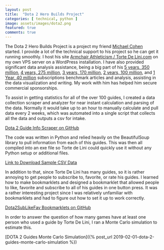 ```yaml
---
layout: post
title:  "Dota 2 Hero Builds Project"
categories: [ technical, python ]
image: assets/images/dota2.png
featured: true
comments: true
---
```


The Dota 2 Hero Builds Project is a project my friend [Michael Cohen](https://twitter.com/tortedelini) started. I provide a lot of the technical support to his project so he can get it running smoothly. I host his site [Armchair Athleticism / Torte De Lini.com](http://tortedelini.com/) on my own VPS server on a WordPress installation. I have also provided significant data analysis assistance, being a big part of his [5 years, 350 million](http://tortedelini.com/2018/12/10/5-years-350-million-2018-dota-builds-project-year-review/), [4 years, 275 million](http://tortedelini.com/2018/02/10/4-years-275-million-2017-dota-builds-project-year-review/), [3 years, 170 million](http://tortedelini.com/2016/11/17/3-years-170-million-dota-builds-project-year-review/), [2 years, 100 million](http://tortedelini.com/2015/10/28/2-years-100-million-dota-builds-project-overview/), and [1 Year, 40 million](http://tortedelini.com/2014/11/17/1-year-40-million-dota-builds-project-overview/) subscriptions benchmark articles and analysis, assisting in the data visualization and writing. My work with him has helped him secure commercial sponsorships.

To assist in getting statistics for all of the over 100 guides, I created a data collection scraper and analyzer for near instant calculation and parsing of the data. Normally it would take up to an hour to manually calculate and pull data every 2 weeks, which was automated into a single script that collects all the data and outputs a csv for intake.

[Dota 2 Guide Info Scraper on GitHub](https://github.com/LJamesHu/Dota2GuideInfoScraper)

The code was written in Python and relied heavily on the BeautifulSoup library to pull information from each of this guides. This was then all compiled into an exe file so Torte de Lini could quickly use it without any Python setup or additional files.

<object data="{{site.url}}{{site.baseurl}}/assets/files/guideData-2015-11-14-02-18-12.pdf" width="100%" height="600" type='application/pdf'></object>

[Link to Download Sample CSV Data]({{site.baseurl}}/assets/files/guideData-2015-11-14-02-18-12.csv)

In addition to that, since Torte De Lini has many guides, so it is rather annoying to get people to subscribe to, favorite, or rate his guides. I learned how to make bookmarklets and designed a bookmarklet that allowed people to like, favorite and subscribe to all of his guides in one button press. It was a rather interesting project since I was relatively unfamiliar with bookmarklets and had to figure out how to set it up to work correctly.

[Dota2SubLikeFav Bookmarklets on GitHub](https://github.com/LJamesHu/Dota2SubLikeFav)

In order to answer the question of how many games have at least one person who used a guide by Torte De Lini, I ran a Monte Carlo simulation to estimate this.

[DOTA 2 Guides Monte Carlo Simulation]({% post_url 2019-02-01-dota-2-guides-monte-carlo-simulation %})